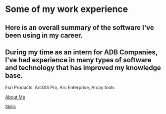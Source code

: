 <!DOCTYPE html>
<html>
    <head>
<h1 id="experience">Some of my work experience</h1>
    </head>
<h2 id="this-code-sample-was-written-by-me">Here is an overall summary of the software I've been using in my career.</h2>
<body>
<h2>During my time as an intern for ADB Companies, I've had experience in many types of software and technology that has improved my knowledge base.</h2>
<p>Esri Products: ArcGIS Pro, Arc Enterprise, Arcpy tools</p>
        
</body>  
<p><a href="./AboutMax.md">About Me</a></p>
<p><a href="./Skills.md">Skills</a></p>
  
